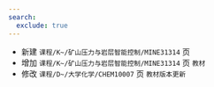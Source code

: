 ```yaml
---
search:
  exclude: true
---
```


- 新建 `课程/K~/矿山压力与岩层智能控制/MINE31314` 页
- 增加 `课程/K~/矿山压力与岩层智能控制/MINE31314` 页 `教材`
- 修改 `课程/D~/大学化学/CHEM10007` 页 `教材版本更新`